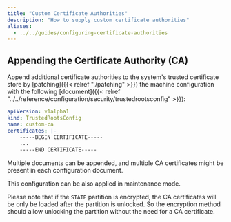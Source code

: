 ```yaml
---
title: "Custom Certificate Authorities"
description: "How to supply custom certificate authorities"
aliases:
  - ../../guides/configuring-certificate-authorities
---
```


## Appending the Certificate Authority (CA)

Append additional certificate authorities to the system's trusted certificate store by [patching]({{< relref "./patching" >}}) the machine configuration with the following
[document]({{< relref "../../reference/configuration/security/trustedrootsconfig" >}}):

```yaml
apiVersion: v1alpha1
kind: TrustedRootsConfig
name: custom-ca
certificates: |-
    -----BEGIN CERTIFICATE-----
    ...
    -----END CERTIFICATE-----
```

Multiple documents can be appended, and multiple CA certificates might be present in each configuration document.

This configuration can be also applied in maintenance mode.

Please note that if the `STATE` partition is encrypted, the CA certificates will be only be loaded after the partition is unlocked.
So the encryption method should allow unlocking the partition without the need for a CA certificate.
